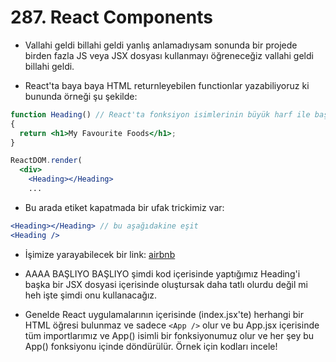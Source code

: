# 287. React Components

- Vallahi geldi billahi geldi yanlış anlamadıysam sonunda bir projede birden fazla JS veya JSX dosyası kullanmayı öğreneceğiz vallahi geldi billahi geldi.

- React'ta baya baya HTML returnleyebilen functionlar yazabiliyoruz ki bununda örneği şu şekilde: 
```jsx
function Heading() // React'ta fonksiyon isimlerinin büyük harf ile başlamasına dikkat edelim.
{
  return <h1>My Favourite Foods</h1>;
}

ReactDOM.render(
  <div>
    <Heading></Heading>
    ...
```

- Bu arada etiket kapatmada bir ufak trickimiz var:
```jsx
<Heading></Heading> // bu aşağıdakine eşit
<Heading />
```

- İşimize yarayabilecek bir link: [airbnb](https://github.com/airbnb/javascript/tree/master/react)

- AAAA BAŞLIYO BAŞLIYO şimdi kod içerisinde yaptığımız Heading'i başka bir JSX dosyasi içerisinde oluştursak daha tatlı olurdu değil mi heh işte şimdi onu kullanacağız.

- Genelde React uygulamalarının içerisinde (index.jsx'te) herhangi bir HTML öğresi bulunmaz ve sadece `<App />` olur ve bu App.jsx içerisinde tüm importlarımız ve App() isimli bir fonksiyonumuz olur ve her şey bu App() fonksiyonu içinde döndürülür. Örnek için kodları incele!